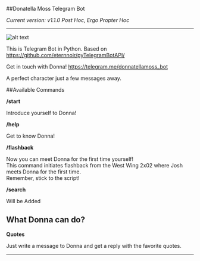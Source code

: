 ##Donatella Moss Telegram Bot 

*Current version: v1.1.0 Post Hoc, Ergo Propter Hoc*

-----
![alt text](http://i58.photobucket.com/albums/g246/sey115/joshdonnathecutestever.gif "Donna")

This is Telegram Bot in Python. 
Based on https://github.com/eternnoir/pyTelegramBotAPI/

Get in touch with Donna!
https://telegram.me/donnatellamoss_bot

A perfect character just a few messages away.



##Available Commands

**/start**

Introduce yourself to Donna!

**/help**

Get to know Donna!

**/flashback** 

Now you can meet Donna for the first time yourself!  
This command initiates flashback from the West Wing 2x02 where Josh meets Donna for the first time.  
Remember, stick to the script!

**/search**

Will be Added

## What Donna can do?

**Quotes**

Just write a message to Donna and get a reply with the favorite quotes.





----




